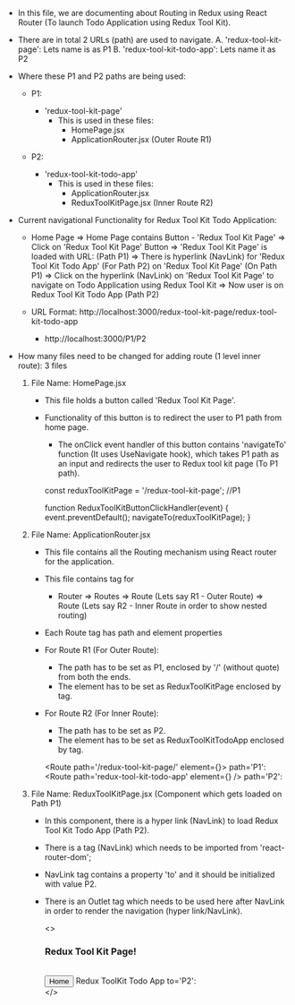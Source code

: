 - In this file, we are documenting about Routing in Redux using React Router (To launch Todo Application using Redux Tool Kit).

- There are in total 2 URLs (path) are used to navigate.
    A. 'redux-tool-kit-page': Lets name is as P1
    B. 'redux-tool-kit-todo-app': Lets name it as P2 

- Where these P1 and P2 paths are being used:
    - P1: 
        - 'redux-tool-kit-page'
            - This is used in these files:
                - HomePage.jsx
                - ApplicationRouter.jsx (Outer Route R1)

    - P2:
        - 'redux-tool-kit-todo-app'
            - This is used in these files:
                - ApplicationRouter.jsx
                - ReduxToolKitPage.jsx (Inner Route R2)

- Current navigational Functionality for Redux Tool Kit Todo Application:
    - Home Page => 
        Home Page contains Button - 'Redux Tool Kit Page' => 
            Click on 'Redux Tool Kit Page' Button => 
                'Redux Tool Kit Page' is loaded with URL: (Path P1) => 
                    There is hyperlink (NavLink) for 'Redux Tool Kit Todo App' (For Path P2) on 'Redux Tool Kit Page' (On Path P1) => 
                        Click on the hyperlink (NavLink) on 'Redux Tool Kit Page' to navigate on Todo Application using Redux Tool Kit =>
                            Now user is on Redux Tool Kit Todo App (Path P2)

    - URL Format: http://localhost:3000/redux-tool-kit-page/redux-tool-kit-todo-app
        - http://localhost:3000/P1/P2

- How many files need to be changed for adding route (1 level inner route): 3 files
    1. File Name: HomePage.jsx
        - This file holds a button called 'Redux Tool Kit Page'.
        - Functionality of this button is to redirect the user to P1 path from home page.
            - The onClick event handler of this button contains 'navigateTo' function (It uses UseNavigate hook), which takes P1 path as an input and redirects the user to Redux tool kit page (To P1 path).
        
            const reduxToolKitPage = '/redux-tool-kit-page';    //P1

            function ReduxToolKitButtonClickHandler(event) {
                event.preventDefault();
                navigateTo(reduxToolKitPage);
            }

    2. File Name: ApplicationRouter.jsx
        - This file contains all the Routing mechanism using React router for the application.
        - This file contains tag for 
            * Router => 
                Routes => 
                    Route (Lets say R1 - Outer Route) => 
                        Route (Lets say R2 - Inner Route in order to show nested routing)

        - Each Route tag has path and element properties
        - For Route R1 (For Outer Route): 
            - The path has to be set as P1, enclosed by '/' (without quote) from both the ends. 
            - The element has to be set as ReduxToolKitPage enclosed by tag.
        - For Route R2 (For Inner Route):
            - The path has to be set as P2.
            - The element has to be set as ReduxToolKitTodoApp enclosed by tag.

            <Route path='/redux-tool-kit-page/' element={<ReduxToolKitPage />}>             path='P1': 
               <Route path='redux-tool-kit-todo-app' element={<ReduxToolKitTodoApp />} />   path='P2':
            </Route>

    3. File Name: ReduxToolKitPage.jsx (Component which gets loaded on Path P1)
        - In this component, there is a hyper link (NavLink) to load Redux Tool Kit Todo App (Path P2).
        - There is a tag (NavLink) which needs to be imported from 'react-router-dom';
        - NavLink tag contains a property 'to' and it should be initialized with value P2.
        - There is an Outlet tag which needs to be used here after NavLink in order to render the navigation (hyper link/NavLink).

            <>
                <div>
                    <h3>Redux Tool Kit Page!</h3>
                    <br />
                    <button onClick={HomeButtonOnClickEventHandler}>Home</button>
                    <NavLink to='redux-tool-kit-todo-app'>Redux ToolKit Todo App</NavLink>  to='P2':
                </div>
                <Outlet />
            </>
